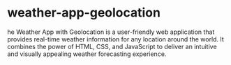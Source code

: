 # weather-app-geolocation
he Weather App with Geolocation is a user-friendly web application that provides real-time weather information for any location around the world. 
It combines the power of HTML, CSS, and JavaScript to deliver an intuitive and visually appealing weather forecasting experience.
